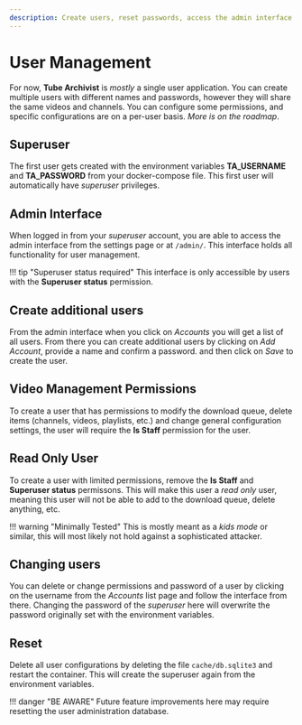 ```yaml
---
description: Create users, reset passwords, access the admin interface.
---
```


# User Management

For now, **Tube Archivist** is *mostly* a single user application. You can create multiple users with different names and passwords, however they will share the same videos and channels. You can configure some permissions, and specific configurations are on a per-user basis. *More is on the roadmap*.

## Superuser
The first user gets created with the environment variables **TA_USERNAME** and **TA_PASSWORD** from your docker-compose file. This first user will automatically have *superuser* privileges.

## Admin Interface
When logged in from your *superuser* account, you are able to access the admin interface from the settings page or at `/admin/`. This interface holds all functionality for user management. 

!!! tip "Superuser status required"
	This interface is only accessible by users with the **Superuser status** permission.

## Create additional users
From the admin interface when you click on *Accounts* you will get a list of all users. From there you can create additional users by clicking on *Add Account*, provide a name and confirm a password. and then click on *Save* to create the user.

## Video Management Permissions
To create a user that has permissions to modify the download queue, delete items (channels, videos, playlists, etc.) and change general configuration settings, the user will require the **Is Staff** permission for the user.

## Read Only User
To create a user with limited permissions, remove the **Is Staff** and **Superuser status** permissons. This will make this user a *read only* user, meaning this user will not be able to add to the download queue, delete anything, etc.

!!! warning "Minimally Tested"
	This is mostly meant as a *kids mode* or similar, this will most likely not hold against a sophisticated attacker.

## Changing users
You can delete or change permissions and password of a user by clicking on the username from the *Accounts* list page and follow the interface from there. Changing the password of the *superuser* here will overwrite the password originally set with the environment variables.

## Reset
Delete all user configurations by deleting the file `cache/db.sqlite3` and restart the container. This will create the superuser again from the environment variables.

!!! danger "BE AWARE"
	Future feature improvements here may require resetting the user administration database.
